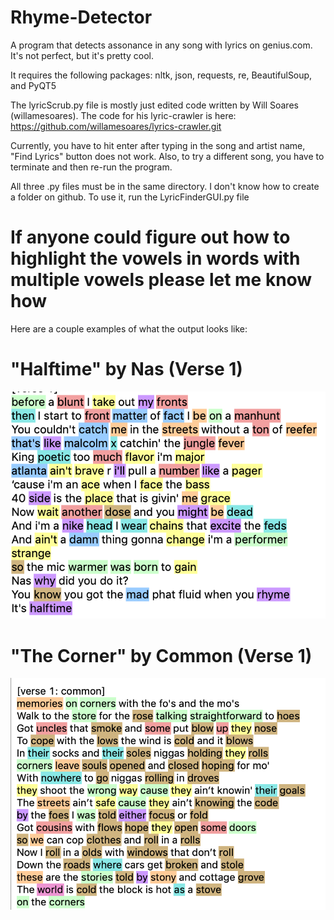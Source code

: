 # Rhyme-Detector
A program that detects assonance in any song with lyrics on genius.com. It's not perfect, but it's pretty cool.


It requires the following packages:
nltk, json, requests, re, BeautifulSoup, and PyQT5

The lyricScrub.py file is mostly just edited code written by Will Soares (willamesoares). The code for his lyric-crawler is here: https://github.com/willamesoares/lyrics-crawler.git

Currently, you have to hit enter after typing in the song and artist name, "Find Lyrics" button does not work. Also, to try a different song, you have to terminate and then re-run the program.

All three .py files must be in the same directory. I don't know how to create a folder on github.
To use it, run the LyricFinderGUI.py file

# If anyone could figure out how to highlight the vowels in words with multiple vowels please let me know how

Here are a couple examples of what the output looks like:

# "Halftime" by Nas (Verse 1)
![alt text](https://github.com/BrooksWatson717/Rhyme-Detector/blob/master/Screen%20Shot%202019-04-09%20at%207.28.22%20PM.png)


# "The Corner" by Common (Verse 1)
![alt text](https://github.com/BrooksWatson717/Rhyme-Detector/blob/master/Screen%20Shot%202019-04-09%20at%207.26.12%20PM.png)

